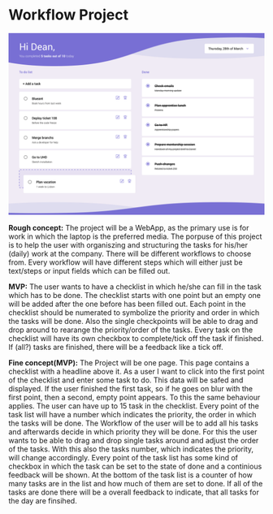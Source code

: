 # Workflow Project

![Workflow design](/design/HomePage.png)

**Rough concept:**
The project will be a WebApp, as the primary use is for work in which the laptop is the preferred media.
The porpuse of this project is to help the user with organiszing and structuring the tasks for his/her (daily) work at the company.
There will be different workflows to choose from. Every workflow will have different steps which will either just be text/steps or input fields which can be filled out.

**MVP:**
The user wants to have a checklist in which he/she can fill in the task which has to be done.
The checklist starts with one point but an empty one will be added after the one before has been filled out.
Each point in the checklist should be numerated to symbolize the priority and order in which the tasks will be done. Also the single checkpoints will be able to drag and drop around to rearange the priority/order of the tasks.
Every task on the checklist will have its own checkbox to complete/tick off the task if finished.
If (all?) tasks are finished, there will be a feedback like a tick off.

**Fine concept(MVP):**
The Project will be one page. This page contains a checklist with a headline above it.
As a user I want to click into the first point of the checklist and enter some task to do. This data will be safed and displayed.
If the user finished the first task, so if he goes on blur with the first point, then a second, empty point appears. To this the same behaviour applies.
The user can have up to 15 task in the checklist.
Every point of the task list will have a number which indicates the priority, the order in which the tasks will be done.
The Workflow of the user will be to add all his tasks and afterwards decide in which priority they will be done. 
For this the user wants to be able to drag and drop single tasks around and adjust the order of the tasks. With this also the tasks number, which indicates the priority, will change accordingly.
Every point of the task list has some kind of checkbox in which the task can be set to the state of done and a continious feedback will be shown.
At the bottom of the task list is a counter of how many tasks are in the list and how much of them are set to done.
If all of the tasks are done there will be a overall feedback to indicate, that all tasks for the day are finsihed.
